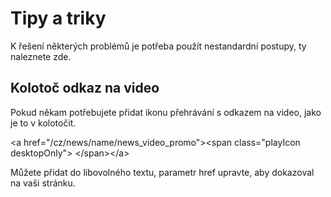 # Tipy a triky

K řešení některých problémů je potřeba použít nestandardní postupy, ty naleznete zde.

## Kolotoč odkaz na video

Pokud někam potřebujete přidat ikonu přehrávání s odkazem na video, jako je to v kolotočit.

&lt;a href="/cz/news/name/news\_video\_promo"&gt;&lt;span class="playIcon desktopOnly"&gt;&nbsp;&lt;/span&gt;&lt;/a&gt;

Můžete přidat do libovolného textu, parametr href upravte, aby dokazoval na vaši stránku. 





